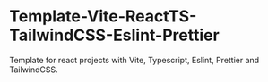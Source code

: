# Template-Vite-ReactTS-TailwindCSS-Eslint-Prettier
 Template for react projects with Vite, Typescript, Eslint, Prettier and TailwindCSS.
